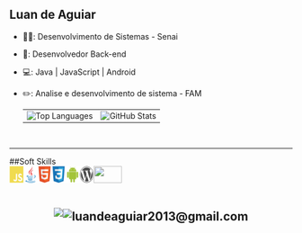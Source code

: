 
## Luan de Aguiar


- 🧑‍💻: Desenvolvimento de Sistemas - Senai
- 🌠: Desenvolvedor Back-end
- 💻: Java | JavaScript | Android
- ✏️: Analise e desenvolvimento de sistema - FAM

  <table cellspacing="20">
        <tr>
            <td>
                <img src="https://github-readme-stats.vercel.app/api/top-langs/?username=LuandxAguiar&layout=compact&theme=dracula&langs_count=8&show_icons=true" alt="Top Languages" width="300" height="200" />
            </td>
            <td>
                <img src="https://github-readme-stats.vercel.app/api?username=LuandxAguiar&theme=dracula&show_icons=true" alt="GitHub Stats" width="300" height="200" />
            </td>
        </tr>
    </table>
<br>
<hr>

##Soft Skills
<br>
  <img align="left" alt="" height="30" width="25" src="https://raw.githubusercontent.com/devicons/devicon/master/icons/javascript/javascript-plain.svg">
<img align="left" alt="" height="30" width="25" src="https://raw.githubusercontent.com/devicons/devicon/master/icons/java/java-original.svg">
  <img align="left" alt="" height="30" width="25" src="https://raw.githubusercontent.com/devicons/devicon/master/icons/html5/html5-original.svg">
  <img align="left" alt="" height="30" width="25" src="https://raw.githubusercontent.com/devicons/devicon/master/icons/css3/css3-original.svg">
  <img align="left" alt="" height="30" width="25" src="https://github.com/devicons/devicon/blob/master/icons/android/android-original.svg">
  <img align="left" alt="" height="30" width="25" src="https://github.com/devicons/devicon/blob/master/icons/wordpress/wordpress-plain.svg">
  <img align="left" alt="" height="30" width="50" src="https://www.primefaces.org/wp-content/uploads/2018/05/primetek_logo.png">

  



<br>
<br>
<div style="display:flex;align-items:center;justify-content:center;">
	<a href="https://www.linkedin.com/in/luan-de-aguiar-190b53168/" target="_blank"><img src="https://img.shields.io/badge/-LinkedIn-%230077B5?style=for-the-badge&logo=linkedin&logoColor=white" target="_blank"></a> 
  <img src="https://img.shields.io/badge/-Gmail-%23333?style=for-the-badge&logo=gmail&logoColor=white" target="_blank">
  <h2>luandeaguiar2013@gmail.com</h2>
</div>
<br>
